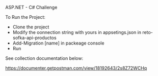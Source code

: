 ASP.NET - C# Challenge

To Run the Project:

* Clone the project
* Modify the oonnection string with yours in appsetings.json in reto-sofka-api-productos
* Add-Migration [name] in packeage console
* Run 

See collection documentation below:

https://documenter.getpostman.com/view/18192643/2s8Z72WCHq
